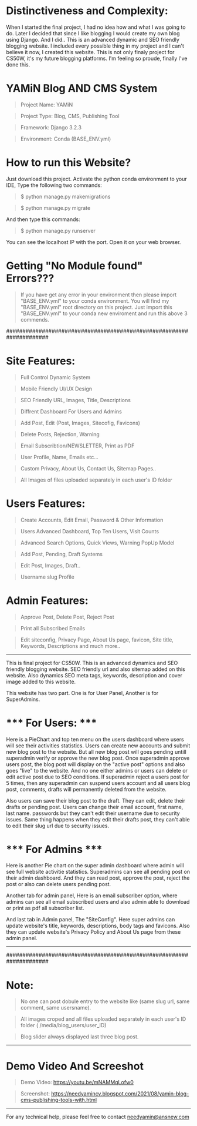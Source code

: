 # Distinctiveness and Complexity:
When I started the final project, I had no idea how and what I was going to do. Later I decided that since I like blogging I would create my own blog using Django. And I did.. This is an advanced dynamic and SEO friendly blogging website. I included every possible thing in my project and I can't believe it now, I created this website. This is not only finaly project for CS50W, it's my future blogging platforms. I'm feeling so proude, finally I've done this.

# YAMiN Blog AND CMS System #
> Project Name: YAMiN

> Project Type: Blog, CMS, Publishing Tool 

> Framework: Django 3.2.3

> Environment: Conda (BASE_ENV.yml)

# How to run this Website?
Just download this project. Activate the python conda environment to your IDE, Type the following two commands:
> $ python manage.py makemigrations

> $ python manage.py migrate

And then type this commands: 
> $ python manage.py runserver

You can see the localhost IP with the port. Open it on your web browser.

# Getting "No Module found" Errors???
> If you have get any error in your environment then please import "BASE_ENV.yml" to your conda environment. 
You will find my "BASE_ENV.yml" root directory on this project. Just import this "BASE_ENV.yml" to your conda new enviroment and run this above 3 commends.


#####################################################################

# Site Features:
> Full Control Dynamic System 

> Mobile Friendly UI/UX Design

> SEO Friendly URL, Images, Title, Descriptions

> Diffrent Dashboard For Users and Admins

> Add Post, Edit (Post, Images, Sitecofig, Favicons)

> Delete Posts, Rejection, Warning

> Email Subscribtion/NEWSLETTER, Print as PDF

> User Profile, Name, Emails etc...

> Custom Privacy, About Us, Contact Us, Sitemap Pages..

> All Images of files uploaded separately in each user's ID folder


# Users Features:
> Create Accounts, Edit Email, Password & Other Information

> Users Advanced Dashboard, Top Ten Users, Visit Counts

> Advanced Search Options, Quick Views, Warning PopUp Model

> Add Post, Pending, Draft Systems

> Edit Post, Images, Draft..

> Username slug Profile


# Admin Features:
> Approve Post, Delete Post, Reject Post

> Print all Subscribed Emails

> Edit siteconfig, Privacy Page, About Us page, favicon, Site title, Keywords, Descriptions and much more..


*****************************************************************************
This is final project for CS50W. This is an advanced dynamics and SEO friendly blogging website. SEO friendly url and also sitemap added on this website. Also dynamics SEO meta tags, keywords, description and cover image added to this website.

This website has two part. One is for User Panel, Another is for SuperAdmins. 

# *** For Users: ***

Here is a PieChart and top ten menu on the users dashboard where users will see their activities statistics. Users can create new accounts and submit new blog post to the website. But all new blog post will goes pending untill superadmin verify or approve the new blog post. Once superadmin approve users post, the blog post will display on the "active post" options and also goes "live" to the website. And no one either admins or users can delete or edit active post due to SEO conditions. If superadmin reject a users post for 5 times, then any superadmin can suspend users account and all users blog post, comments, drafts will permanently deleted from the website.

Also users can save their blog post to the draft. They can edit, delete their drafts or pending post. Users can change their email account, first name, last name. passwords but they can't edit their username due to security issues. Same thing happens when they edit their drafts post, they can't able to edit their slug url due to security issues. 

# *** For Admins ***
Here is another Pie chart on the super admin dashboard where admin will see full website activitie statistics. Superadmins can see all pending post on their admin dashboard. And they can read post, approve the post, reject the post or also can delete users pending post. 

Another tab for admin panel, Here is an email subscriber option, where admins can see all email subscribed users and also admin able to download or print as pdf all subscriber list.

And last tab in Admin panel, The "SiteConfig". Here super admins can update website's title, keywords, descriptions, body tags and favicons. Also they can update website's Privacy Policy and About Us page from these admin panel.
*****************************************************************************


#####################################################################

# Note:
> No one can post dobule entry to the website like (same slug url, same comment, same usersname).

> All images croped and all files uploaded separately in each user's ID folder ( /media/blog_users/user_ID)

> Blog slider always displayed last three blog post.


***************************************************
# Demo Video And Screeshot
> Demo Video: https://youtu.be/mNAMMqLofw0

> Screenshot: https://needyamincv.blogspot.com/2021/08/yamin-blog-cms-publishing-tools-with.html
***************************************************

For any technical help, please feel free to contact needyamin@ansnew.com
